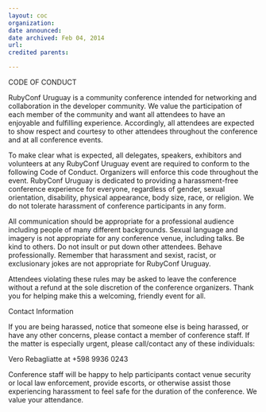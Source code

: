 ```yaml
---
layout: coc
organization: 
date announced:  
date archived: Feb 04, 2014
url: 
credited parents: 

---
```


CODE OF CONDUCT

RubyConf Uruguay is a community conference intended for networking and collaboration in the developer community. We value the participation of each member of the community and want all attendees to have an enjoyable and fulfilling experience. Accordingly, all attendees are expected to show respect and courtesy to other attendees throughout the conference and at all conference events.

To make clear what is expected, all delegates, speakers, exhibitors and volunteers at any RubyConf Uruguay event are required to conform to the following Code of Conduct. Organizers will enforce this code throughout the event. RubyConf Uruguay is dedicated to providing a harassment-free conference experience for everyone, regardless of gender, sexual orientation, disability, physical appearance, body size, race, or religion. We do not tolerate harassment of conference participants in any form.

All communication should be appropriate for a professional audience including people of many different backgrounds. Sexual language and imagery is not appropriate for any conference venue, including talks. Be kind to others. Do not insult or put down other attendees. Behave professionally. Remember that harassment and sexist, racist, or exclusionary jokes are not appropriate for RubyConf Uruguay.

Attendees violating these rules may be asked to leave the conference without a refund at the sole discretion of the conference organizers. Thank you for helping make this a welcoming, friendly event for all.

Contact Information

If you are being harassed, notice that someone else is being harassed, or have any other concerns, please contact a member of conference staff. If the matter is especially urgent, please call/contact any of these individuals:

Vero Rebagliatte at +598 9936 0243

Conference staff will be happy to help participants contact venue security or local law enforcement, provide escorts, or otherwise assist those experiencing harassment to feel safe for the duration of the conference. We value your attendance.